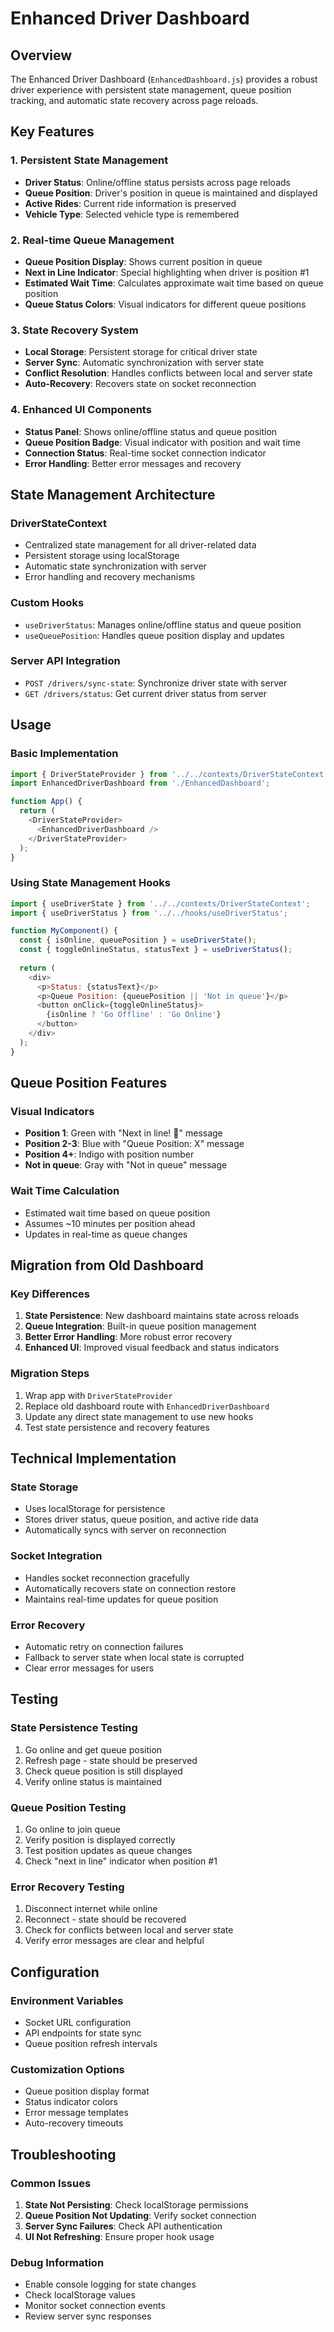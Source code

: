 # Enhanced Driver Dashboard

## Overview
The Enhanced Driver Dashboard (`EnhancedDashboard.js`) provides a robust driver experience with persistent state management, queue position tracking, and automatic state recovery across page reloads.

## Key Features

### 1. Persistent State Management
- **Driver Status**: Online/offline status persists across page reloads
- **Queue Position**: Driver's position in queue is maintained and displayed
- **Active Rides**: Current ride information is preserved
- **Vehicle Type**: Selected vehicle type is remembered

### 2. Real-time Queue Management
- **Queue Position Display**: Shows current position in queue
- **Next in Line Indicator**: Special highlighting when driver is position #1
- **Estimated Wait Time**: Calculates approximate wait time based on queue position
- **Queue Status Colors**: Visual indicators for different queue positions

### 3. State Recovery System
- **Local Storage**: Persistent storage for critical driver state
- **Server Sync**: Automatic synchronization with server state
- **Conflict Resolution**: Handles conflicts between local and server state
- **Auto-Recovery**: Recovers state on socket reconnection

### 4. Enhanced UI Components
- **Status Panel**: Shows online/offline status and queue position
- **Queue Position Badge**: Visual indicator with position and wait time
- **Connection Status**: Real-time socket connection indicator
- **Error Handling**: Better error messages and recovery

## State Management Architecture

### DriverStateContext
- Centralized state management for all driver-related data
- Persistent storage using localStorage
- Automatic state synchronization with server
- Error handling and recovery mechanisms

### Custom Hooks
- `useDriverStatus`: Manages online/offline status and queue position
- `useQueuePosition`: Handles queue position display and updates

### Server API Integration
- `POST /drivers/sync-state`: Synchronize driver state with server
- `GET /drivers/status`: Get current driver status from server

## Usage

### Basic Implementation
```javascript
import { DriverStateProvider } from '../../contexts/DriverStateContext';
import EnhancedDriverDashboard from './EnhancedDashboard';

function App() {
  return (
    <DriverStateProvider>
      <EnhancedDriverDashboard />
    </DriverStateProvider>
  );
}
```

### Using State Management Hooks
```javascript
import { useDriverState } from '../../contexts/DriverStateContext';
import { useDriverStatus } from '../../hooks/useDriverStatus';

function MyComponent() {
  const { isOnline, queuePosition } = useDriverState();
  const { toggleOnlineStatus, statusText } = useDriverStatus();
  
  return (
    <div>
      <p>Status: {statusText}</p>
      <p>Queue Position: {queuePosition || 'Not in queue'}</p>
      <button onClick={toggleOnlineStatus}>
        {isOnline ? 'Go Offline' : 'Go Online'}
      </button>
    </div>
  );
}
```

## Queue Position Features

### Visual Indicators
- **Position 1**: Green with "Next in line! 🚀" message
- **Position 2-3**: Blue with "Queue Position: X" message
- **Position 4+**: Indigo with position number
- **Not in queue**: Gray with "Not in queue" message

### Wait Time Calculation
- Estimated wait time based on queue position
- Assumes ~10 minutes per position ahead
- Updates in real-time as queue changes

## Migration from Old Dashboard

### Key Differences
1. **State Persistence**: New dashboard maintains state across reloads
2. **Queue Integration**: Built-in queue position management
3. **Better Error Handling**: More robust error recovery
4. **Enhanced UI**: Improved visual feedback and status indicators

### Migration Steps
1. Wrap app with `DriverStateProvider`
2. Replace old dashboard route with `EnhancedDriverDashboard`
3. Update any direct state management to use new hooks
4. Test state persistence and recovery features

## Technical Implementation

### State Storage
- Uses localStorage for persistence
- Stores driver status, queue position, and active ride data
- Automatically syncs with server on reconnection

### Socket Integration
- Handles socket reconnection gracefully
- Automatically recovers state on connection restore
- Maintains real-time updates for queue position

### Error Recovery
- Automatic retry on connection failures
- Fallback to server state when local state is corrupted
- Clear error messages for users

## Testing

### State Persistence Testing
1. Go online and get queue position
2. Refresh page - state should be preserved
3. Check queue position is still displayed
4. Verify online status is maintained

### Queue Position Testing
1. Go online to join queue
2. Verify position is displayed correctly
3. Test position updates as queue changes
4. Check "next in line" indicator when position #1

### Error Recovery Testing
1. Disconnect internet while online
2. Reconnect - state should be recovered
3. Check for conflicts between local and server state
4. Verify error messages are clear and helpful

## Configuration

### Environment Variables
- Socket URL configuration
- API endpoints for state sync
- Queue position refresh intervals

### Customization Options
- Queue position display format
- Status indicator colors
- Error message templates
- Auto-recovery timeouts

## Troubleshooting

### Common Issues
1. **State Not Persisting**: Check localStorage permissions
2. **Queue Position Not Updating**: Verify socket connection
3. **Server Sync Failures**: Check API authentication
4. **UI Not Refreshing**: Ensure proper hook usage

### Debug Information
- Enable console logging for state changes
- Check localStorage values
- Monitor socket connection events
- Review server sync responses